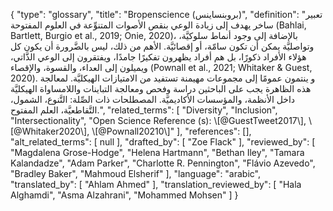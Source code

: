 {
    "type": "glossary",
    "title": "Bropenscience (بروبنساينس)",
    "definition": "تعبير ساخر يهدف إلى زيادة الوعي بنقص الأصوات المتنوِّعة في العلوم المفتوحة (Bahlai, Bartlett, Burgio et al., 2019; Onie, 2020)، بالإضافة إلى وجود أنماط سلوكيَّة، وتواصليَّة يمكن أن تكون سامّة، أو إقصائيَّة.  الأهم من ذلك، ليس بالضَّرورة أن يكون كل هؤلاء الأفراد ذكورًا، بل هم أفراد يظهرون تفكيرًا جامدًا، ويفتقرون إلى الوعي الذَّاتي، ويميلون إلى العداء، والقسوة، والإقصاء (Pownall et al., 2021; Whitaker & Guest, 2020). و ينتمون عمومًا إلى مجموعات مهيمنة تستفيد من الامتيازات الهيكليَّة. لمعالجة هذه الظاهرة يجب على الباحثين دراسة وفحص ومعالجة التباينات واللامساواة الهيكليَّة داخل الأنظمة، والمؤسسات الأكاديميَّة. المصطلحات ذات الصِّلة: التَّنوع، الشمول، التَّقاطعيَّة، العلم المفتوح.",
    "related_terms": [
        "Diversity",
        "Inclusion",
        "Intersectionality",
        "Open Science Reference (s): \\[@GuestTweet2017\\], \\[@Whitaker2020\\], \\[@Pownall20210\\]"
    ],
    "references": [],
    "alt_related_terms": [
        null
    ],
    "drafted_by": [
        "Zoe Flack"
    ],
    "reviewed_by": [
        "Magdalena Grose-Hodge",
        "Helena Hartmann",
        "Bethan Iley",
        "Tamara Kalandadze",
        "Adam Parker",
        "Charlotte R. Pennington",
        "Flávio Azevedo",
        "Bradley Baker",
        "Mahmoud Elsherif"
    ],
    "language": "arabic",
    "translated_by": [
        "Ahlam Ahmed"
    ],
    "translation_reviewed_by": [
        "Hala Alghamdi",
        "Asma Alzahrani",
        "Mohammed Mohsen"
    ]
}